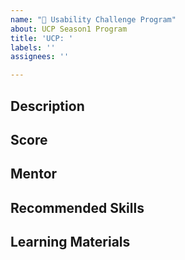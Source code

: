 ```yaml
---
name: "🏪 Usability Challenge Program"
about: UCP Season1 Program
title: 'UCP: '
labels: ''
assignees: ''

---
```


## Description

<!-- Add the issue description here -->

## Score

<!-- Add the score which the contributor will obtain once this issue is solved -->

## Mentor

<!-- Add the mentor of this issue -->

## Recommended Skills

<!-- Add the description about what kind of skills does the contributor should have to solve this issue. -->

## Learning Materials

<!-- Add the description about what kind of materials does the contributor need to learn to solve this issue. -->
